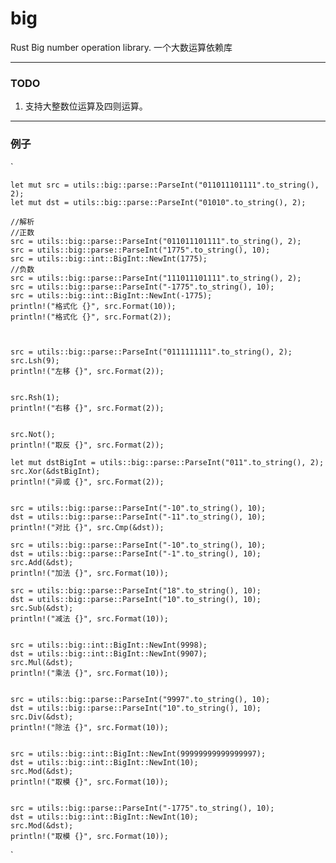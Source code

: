 # big
Rust Big number operation library.
一个大数运算依赖库

-------------------
### TODO
1. 支持大整数位运算及四则运算。

-------------------
### 例子

`

	let mut src = utils::big::parse::ParseInt("011011101111".to_string(), 2);
	let mut dst = utils::big::parse::ParseInt("01010".to_string(), 2);

	//解析
	//正数
	src = utils::big::parse::ParseInt("011011101111".to_string(), 2);
	src = utils::big::parse::ParseInt("1775".to_string(), 10);
	src = utils::big::int::BigInt::NewInt(1775);
	//负数
	src = utils::big::parse::ParseInt("111011101111".to_string(), 2);
	src = utils::big::parse::ParseInt("-1775".to_string(), 10);
	src = utils::big::int::BigInt::NewInt(-1775);
	println!("格式化 {}", src.Format(10));
	println!("格式化 {}", src.Format(2));


	
	src = utils::big::parse::ParseInt("0111111111".to_string(), 2);
	src.Lsh(9);
	println!("左移 {}", src.Format(2));


	src.Rsh(1);
	println!("右移 {}", src.Format(2));


	src.Not();
	println!("取反 {}", src.Format(2));

	let mut dstBigInt = utils::big::parse::ParseInt("011".to_string(), 2);
	src.Xor(&dstBigInt);
	println!("异或 {}", src.Format(2));


	src = utils::big::parse::ParseInt("-10".to_string(), 10);
	dst = utils::big::parse::ParseInt("-11".to_string(), 10);
	println!("对比 {}", src.Cmp(&dst));

	src = utils::big::parse::ParseInt("-10".to_string(), 10);
	dst = utils::big::parse::ParseInt("-1".to_string(), 10);
	src.Add(&dst);
	println!("加法 {}", src.Format(10));

	src = utils::big::parse::ParseInt("18".to_string(), 10);
	dst = utils::big::parse::ParseInt("10".to_string(), 10);
	src.Sub(&dst);
	println!("减法 {}", src.Format(10));


	src = utils::big::int::BigInt::NewInt(9998);
	dst = utils::big::int::BigInt::NewInt(9907);
	src.Mul(&dst);
	println!("乘法 {}", src.Format(10));


	src = utils::big::parse::ParseInt("9997".to_string(), 10);
	dst = utils::big::parse::ParseInt("10".to_string(), 10);
	src.Div(&dst);
	println!("除法 {}", src.Format(10));


	src = utils::big::int::BigInt::NewInt(99999999999999997);
	dst = utils::big::int::BigInt::NewInt(10);
	src.Mod(&dst);
	println!("取模 {}", src.Format(10));


	src = utils::big::parse::ParseInt("-1775".to_string(), 10);
	dst = utils::big::int::BigInt::NewInt(10);
	src.Mod(&dst);
	println!("取模 {}", src.Format(10));
`
